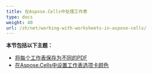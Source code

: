 ```yaml
---
title: 在Aspose.Cells中处理工作表
type: docs
weight: 40
url: /zh/net/working-with-worksheets-in-aspose-cells/
---
```


 **本节包括以下主题：** 
- [将每个工作表保存为不同的PDF](/cells/zh/net/save-each-worksheet-to-different-pdf/)
- [在Aspose.Cells中设置工作表选项卡颜色](/cells/zh/net/set-worksheet-tab-color-in-aspose-cells/)
